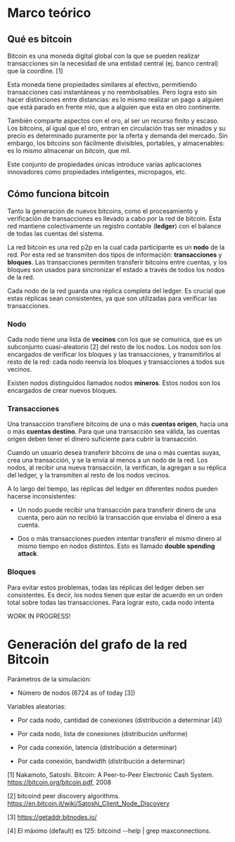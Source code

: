 # Marco teórico

## Qué es bitcoin

Bitcoin es una moneda digital global con la que se pueden realizar transacciones sin la necesidad de una entidad central (ej. banco central) que la coordine. [1]

Esta moneda tiene propiedades similares al efectivo, permitiendo transacciones casi instantáneas y no reembolsables. Pero logra esto sin hacer distinciones entre distancias: es lo mismo realizar un pago a alguien que está parado en frente mío, que a alguien que esta en otro continente.

También comparte aspectos con el oro, al ser un recurso finito y escaso. Los bitcoins, al igual que el oro, entran en circulación tras ser minados y su precio es determinado puramente por la oferta y demanda del mercado. Sin embargo, los bitcoins son fácilmente divisibles, portables, y almacenables: es lo mismo almacenar un bitcoin, que mil.

Este conjunto de propiedades únicas introduce varias aplicaciones innovadores como propiedades inteligentes, micropagos, etc.

## Cómo funciona bitcoin

Tanto la generación de nuevos bitcoins, como el procesamiento y verificación de transacciones es llevado a cabo por la red de bitcoin. Esta red mantiene colectivamente un registro contable (**ledger**) con el balance de todas las cuentas del sistema.

La red bitcoin es una red p2p en la cual cada participante es un **nodo** de la red. Por esta red se transmiten dos tipos de información: **transacciones** y **bloques**. Las transacciones permiten transferir bitcoins entre cuentas, y los bloques son usados para sincronizar el estado a través de todos los nodos de la red.

Cada nodo de la red guarda una réplica completa del ledger. Es crucial que estas réplicas sean consistentes, ya que son utilizadas para verificar las transacciones.

### Nodo

Cada nodo tiene una lista de **vecinos** con los que se comunica, que es un subconjunto cuasi-aleatorio [2] del resto de los nodos. Los nodos son los encargados de verificar los bloques y las transacciones, y transmitirlos al resto de la red: cada nodo reenvía los bloques y transacciones a todos sus vecinos.

Existen nodos distinguidos llamados nodos **mineros**. Estos nodos son los encargados de crear nuevos bloques.

### Transacciones

Una transacción transfiere bitcoins de una o más **cuentas origen**, hacia una o más **cuentas destino**. Para que una transacción sea válida, las cuentas origen deben tener el dinero suficiente para cubrir la transacción.

Cuando un usuario desea transferir bitcoins de una o más cuentas suyas, crea una transacción, y se la envía al menos a un nodo de la red. Los nodos, al recibir una nueva transacción, la verifican, la agregan a su réplica del ledger, y la transmiten al resto de los nodos vecinos.

A lo largo del tiempo, las réplicas del ledger en diferentes nodos pueden hacerse inconsistentes:

* Un nodo puede recibir una transacción para transferir dinero de una cuenta, pero aún no recibió la transacción que enviaba el dinero a esa cuenta.

* Dos o más transacciones pueden intentar transferir el mismo dinero al mismo tiempo en nodos distintos. Esto es llamado **double spending attack**.

### Bloques

Para evitar estos problemas, todas las réplicas del ledger deben ser consistentes. Es decir, los nodos tienen que estar de acuerdo en un orden total sobre todas las transacciones. Para lograr esto, cada nodo intenta

WORK IN PROGRESS!

# Generación del grafo de la red Bitcoin

Parámetros de la simulación:

* Número de nodos (6724 as of today [3])

Variables aleatorias:

* Por cada nodo, cantidad de conexiones (distribución a determinar [4])

* Por cada nodo, lista de conexiones (distribución uniforme)

* Por cada conexión, latencia (distribución a determinar)

* Por cada conexión, bandwidth (distribución a determinar)



[1]  Nakamoto, Satoshi. Bitcoin: A Peer-to-Peer Electronic Cash System. https://bitcoin.org/bitcoin.pdf, 2008

[2]  bitcoind peer discovery algorithms. https://en.bitcoin.it/wiki/Satoshi_Client_Node_Discovery

[3]  https://getaddr.bitnodes.io/

[4]  El máximo (default) es 125: bitcoind --help | grep maxconnections.

